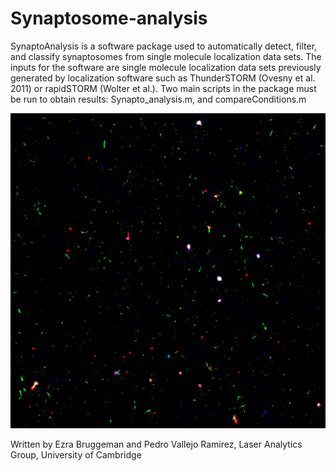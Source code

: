 # Synaptosome-analysis

SynaptoAnalysis is a software package used to automatically detect, filter, and classify synaptosomes from single molecule localization data sets. The inputs for the software are single molecule localization data sets previously generated by localization software such as ThunderSTORM (Ovesny et al. 2011) or rapidSTORM (Wolter et al.). Two main scripts in the package must be run to obtain results: Synapto_analysis.m, and compareConditions.m

![Overlaid binary masks made from three-colour dSTORM images](images/4Cb_phys_a1_masksRGB.png)


Written by Ezra Bruggeman and Pedro Vallejo Ramirez, Laser Analytics Group, University of Cambridge
